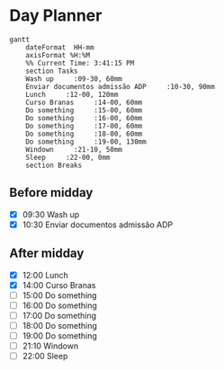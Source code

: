 # Day Planner
```mermaid
gantt
    dateFormat  HH-mm
    axisFormat %H:%M
    %% Current Time: 3:41:15 PM
    section Tasks
    Wash up     :09-30, 60mm
    Enviar documentos admissão ADP     :10-30, 90mm
    Lunch     :12-00, 120mm
    Curso Branas     :14-00, 60mm
    Do something     :15-00, 60mm
    Do something     :16-00, 60mm
    Do something     :17-00, 60mm
    Do something     :18-00, 60mm
    Do something     :19-00, 130mm
    Windown     :21-10, 50mm
    Sleep     :22-00, 0mm
    section Breaks

```

## Before midday
- [x] 09:30 Wash up
- [x] 10:30 Enviar documentos admissão ADP

## After midday
- [x] 12:00 Lunch
- [x] 14:00 Curso Branas
- [ ] 15:00 Do something
- [ ] 16:00 Do something
- [ ] 17:00 Do something
- [ ] 18:00 Do something
- [ ] 19:00 Do something
- [ ] 21:10 Windown
- [ ] 22:00 Sleep